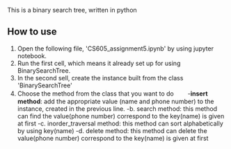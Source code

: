 This is a binary search tree, written in python

## How to use
1. Open the following file, 'CS605_assignment5.ipynb' by using jupyter notebook.
2. Run the first cell, which means it already set up for using BinarySearchTree.
3. In the second sell, create the instance built from the class 'BinarySearchTree'
4. Choose the method from the class that you want to do　　
   -**insert method**: add the appropriate value (name and phone number) to the instance, created in the previous line.
   -b. search method: this method can find the value(phone number) correspond to the key(name) is given at first
   -c. inorder_traversal method: this method can sort alphabetically by using key(name)
   -d. delete method: this method can delete the value(phone number) correspond to the key(name) is given at first
